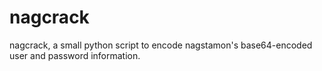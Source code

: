 # nagcrack
nagcrack, a small python script to encode nagstamon's base64-encoded user and password information.
